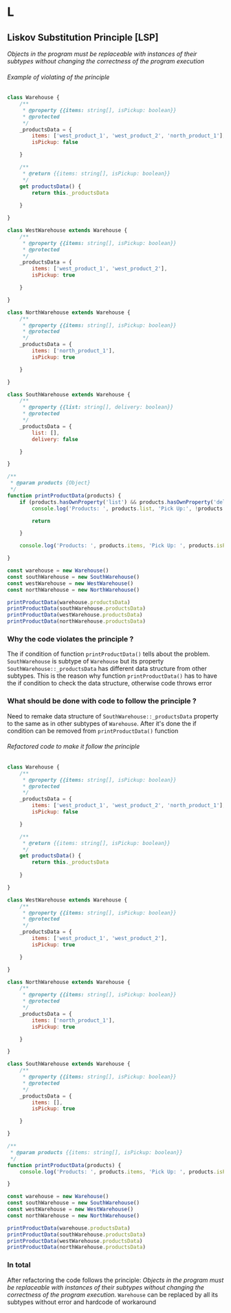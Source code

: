 # L

## Liskov Substitution Principle [LSP]

_Objects in the program must be replaceable with instances of their subtypes without changing the correctness of the
program execution_

###### Example of violating of the principle

```js
class Warehouse {
    /**
     * @property {{items: string[], isPickup: boolean}}
     * @protected
     */
    _productsData = {
        items: ['west_product_1', 'west_product_2', 'north_product_1'],
        isPickup: false

    }

    /**
     * @return {{items: string[], isPickup: boolean}}
     */
    get productsData() {
        return this._productsData
        
    }

}

class WestWarehouse extends Warehouse {
    /**
     * @property {{items: string[], isPickup: boolean}}
     * @protected
     */
    _productsData = {
        items: ['west_product_1', 'west_product_2'],
        isPickup: true

    }

}

class NorthWarehouse extends Warehouse {
    /**
     * @property {{items: string[], isPickup: boolean}}
     * @protected
     */
    _productsData = {
        items: ['north_product_1'],
        isPickup: true

    }

}

class SouthWarehouse extends Warehouse {
    /**
     * @property {{list: string[], delivery: boolean}}
     * @protected
     */
    _productsData = {
        list: [],
        delivery: false

    }

}

/**
 * @param products {Object}
 */
function printProductData(products) {
    if (products.hasOwnProperty('list') && products.hasOwnProperty('delivery')) {
        console.log('Products: ', products.list, 'Pick Up:', !products.delivery)

        return

    }

    console.log('Products: ', products.items, 'Pick Up: ', products.isPickup)

}

const warehouse = new Warehouse()
const southWarehouse = new SouthWarehouse()
const westWarehouse = new WestWarehouse()
const northWarehouse = new NorthWarehouse()

printProductData(warehouse.productsData)
printProductData(southWarehouse.productsData)
printProductData(westWarehouse.productsData)
printProductData(northWarehouse.productsData)
```

### Why the code violates the principle ?

The if condition of function `printProductData()` tells about the problem. `SouthWarehouse` is subtype of `Warehouse`
but its property `SouthWarehouse::_productsData` has different data structure from other subtypes. This is the reason
why function `printProductData()` has to have the if condition to check the data structure, otherwise code throws error

### What should be done with code to follow the principle ?

Need to remake data structure of `SouthWarehouse::_productsData` property to the same as in other subtypes
of `Warehouse`. After it's done the if condition can be removed from `printProductData()` function

###### Refactored code to make it follow the principle

```js
class Warehouse {
    /**
     * @property {{items: string[], isPickup: boolean}}
     * @protected
     */
    _productsData = {
        items: ['west_product_1', 'west_product_2', 'north_product_1'],
        isPickup: false

    }

    /**
     * @return {{items: string[], isPickup: boolean}}
     */
    get productsData() {
        return this._productsData
        
    }

}

class WestWarehouse extends Warehouse {
    /**
     * @property {{items: string[], isPickup: boolean}}
     * @protected
     */
    _productsData = {
        items: ['west_product_1', 'west_product_2'],
        isPickup: true

    }

}

class NorthWarehouse extends Warehouse {
    /**
     * @property {{items: string[], isPickup: boolean}}
     * @protected
     */
    _productsData = {
        items: ['north_product_1'],
        isPickup: true

    }

}

class SouthWarehouse extends Warehouse {
    /**
     * @property {{items: string[], isPickup: boolean}}
     * @protected
     */
    _productsData = {
        items: [],
        isPickup: true

    }

}

/**
 * @param products {{items: string[], isPickup: boolean}}
 */
function printProductData(products) {
    console.log('Products: ', products.items, 'Pick Up: ', products.isPickup)

}

const warehouse = new Warehouse()
const southWarehouse = new SouthWarehouse()
const westWarehouse = new WestWarehouse()
const northWarehouse = new NorthWarehouse()

printProductData(warehouse.productsData)
printProductData(southWarehouse.productsData)
printProductData(westWarehouse.productsData)
printProductData(northWarehouse.productsData)
```
### In total

After refactoring the code follows the principle: _Objects in the program must be replaceable with instances of their
subtypes without changing the correctness of the program execution._
`Warehouse` can be replaced by all its subtypes without error and hardcode of workaround